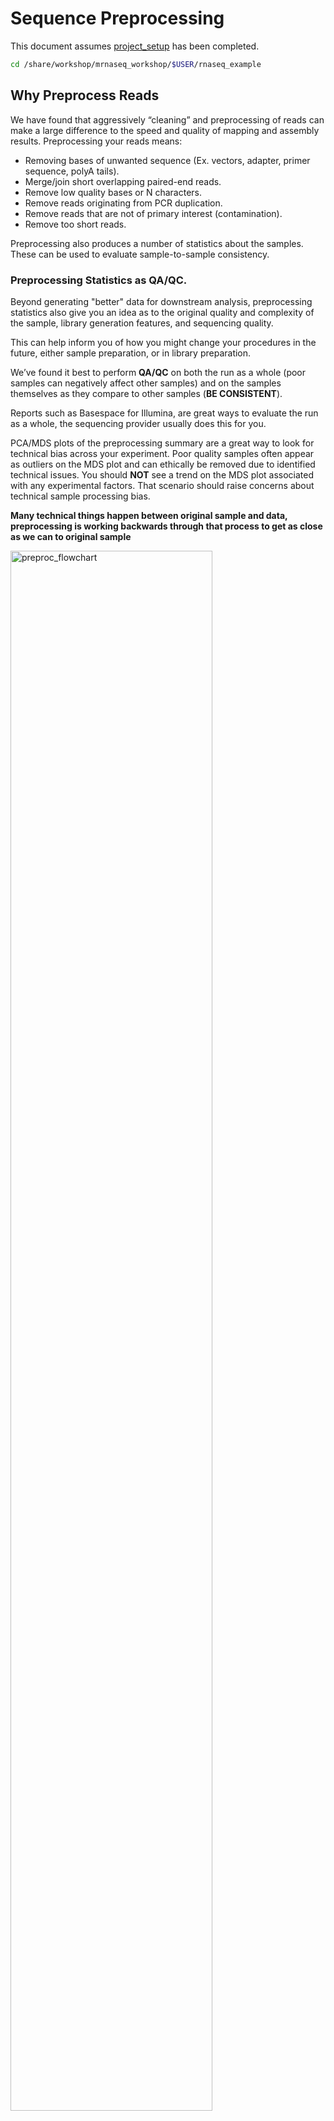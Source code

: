 # Sequence Preprocessing

This document assumes [project_setup](./00_project_setup_mm.md) has been completed.

```bash
cd /share/workshop/mrnaseq_workshop/$USER/rnaseq_example
```

## Why Preprocess Reads

We have found that aggressively “cleaning” and preprocessing of reads can make a large difference to the speed and quality of mapping and assembly results. Preprocessing your reads means:

  * Removing bases of unwanted sequence (Ex. vectors, adapter, primer sequence, polyA tails).
  * Merge/join short overlapping paired-end reads.
  * Remove low quality bases or N characters.
  * Remove reads originating from PCR duplication.
  * Remove reads that are not of primary interest (contamination).
  * Remove too short reads.

Preprocessing also produces a number of statistics about the samples. These can be used to evaluate sample-to-sample consistency.

### Preprocessing Statistics as QA/QC.

Beyond generating "better" data for downstream analysis, preprocessing statistics also give you an idea as to the original quality and complexity of the sample, library generation features, and sequencing quality.

This can help inform you of how you might change your procedures in the future, either sample preparation, or in library preparation.

We’ve found it best to perform __QA/QC__ on both the run as a whole (poor samples can negatively affect other samples) and on the samples themselves as they compare to other samples (**BE CONSISTENT**).

Reports such as Basespace for Illumina, are great ways to evaluate the run as a whole, the sequencing provider usually does this for you.  

PCA/MDS plots of the preprocessing summary are a great way to look for technical bias across your experiment. Poor quality samples often appear as outliers on the MDS plot and can ethically be removed due to identified technical issues. You should **NOT** see a trend on the MDS plot associated with any experimental factors. That scenario should raise concerns about technical sample processing bias.

**Many technical things happen between original sample and data, preprocessing is working backwards through that process to get as close as we can to original sample**

<img src="preproc_mm_figures/preproc_flowchart.png" alt="preproc_flowchart" width="80%"/>

### An RNAseq Preprocessing Workflow

1. Remove contaminants (at least PhiX).
1. Remove PCR duplicates.
1. Count rRNA proportion.
1. Join and potentially extend, overlapping paired end reads
1. If reads completely overlap they will contain adapter, remove adapters
1. Identify and remove any adapter dimers present
1. Trim sequences (5’ and 3’) by quality score (I like Q20)
1. Run a polyA/T trimmer
1. Cleanup
  * Remove any reads that are less then the minimum length parameter
  * Produce preprocessing statistics

## HTStream Streamed Preprocessing of Sequence Data

HTStream is a suite of preprocessing applications for high throughput sequencing data (ex. Illumina). A fast C++ implementation, designed with discreet functionality that can be pipelined together using standard Unix piping.

Benefits Include:
  * No intermediate files, reducing storage footprint.
  * Reduced I/O, files are only read in and written out once to disk.
  * Handles both single end and paired end reads at the same time.
  * Applications process reads at the same time allowing for process parallelization.
  * Built on top of mature C++ Boost libraries to reduce bugs and memory leaks.
  * Designed following the philosophy of [Program Design in the UNIX Environment](https://onlinelibrary.wiley.com/doi/abs/10.1002/j.1538-7305.1984.tb00055.x).
  * Works with native Unix/Linux applications such as grep/sed/awk etc.
  * Can build a custom preprocessing pipeline to fit the specific expectation of the data.
  * A single JSON output per sample detailing the preprocessing statistics from each application.

HTStream achieves these benefits by using a tab delimited intermediate format that allows for streaming from application to application. This streaming creates some awesome efficiencies when preprocessing HTS data and makes it fully interoperable with other standard Linux tools.

### HTStream applications

HTStream includes the following applications:

hts_AdapterTrimmer: Identify and remove adapter sequences.  
hts_CutTrim: Discreet 5' and/or 3' basepair trimming.  
hts_LengthFilter: Remove reads outside of min and/or max length.  
hts_NTrimmer: Extract the longest subsequence with no Ns.    
hts_Overlapper: Overlap paired end reads, removing adapters when present.  
hts_PolyATTrim: Identify and remove polyA/T sequence.  
hts_Primers: Identify and optionally remove 5' and/or 3' primer sequence.  
hts_QWindowTrim: 5' and/or 3' quality score base trimming using windows.  
hts_SeqScreener: Identify and remove/keep/count contaminants (default phiX).  
hts_Stats: Compute read stats.  
hts_SuperDeduper: Identify and remove PCR duplicates.  

The source code and pre-compiled binaries for Linux can be downloaded and installed [from the GitHub repository](https://github.com/s4hts/HTStream).

HTStream is also available on [Bioconda](https://bioconda.github.io/), and there is even an image on [Docker Hub](https://hub.docker.com/r/dzs74/htstream).

HTStream was designed to be extensible. We continue to add new preprocessing routines and welcome contributions from collaborators.

If you encounter any bugs or have suggestions for improvement, please post them to [issues](https://github.com/s4hts/HTStream/issues).

# HTStream Setup for our Project

## Example, running HTStream

Let's run the first step of our HTStream preprocessing pipeline, which is always to gather basic stats on the read files. For now, we're only going to run one sample through the pipeline.

When building a new pipeline, it is almost always a good idea to use a small subset of the data in order to speed up development. A small sample of reads will take seconds to process and help you identify problems that may have only been apparent after hours of waiting for the full data set to process.

1. Let's start by first taking a small subsample of reads, so that our trial run through the pipeline goes really quickly.

    ```bash
    cd /share/workshop/mrnaseq_workshop/$USER/rnaseq_example
    mkdir HTS_testing
    cd HTS_testing
    pwd
    ```

    * *Why run ```pwd``` here?*


    Then create a small dataset.

    ```bash
    zcat ../00-RawData/mouse_110_WT_C/mouse_110_WT_C.R1.fastq.gz | head -400000 | gzip > mouse_110_WT_C.subset_R1.fastq.gz
    zcat ../00-RawData/mouse_110_WT_C/mouse_110_WT_C.R2.fastq.gz | head -400000 | gzip > mouse_110_WT_C.subset_R2.fastq.gz
    ls -l
    ```

    So we ```zcat``` (uncompress and send to stdout), pipe ```|```  to ```head``` (param -400000) then pipe to ```gzip``` to recompress and name our files subset.

    * *How many reads are we going to analyze in our subset?*

1. Now we'll run our first preprocessing step ```hts_Stats```, first loading the module and then looking at help.

    ```bash
    cd /share/workshop/mrnaseq_workshop/$USER/rnaseq_example/HTS_testing
    module load htstream
    hts_Stats --help
    ```

    * *What version of hts_Stats is loaded?*


1. Now lets run ```hts_Stats``` and look at the output.

    ```bash
    hts_Stats -1 mouse_110_WT_C.subset_R1.fastq.gz \
              -2 mouse_110_WT_C.subset_R2.fastq.gz \
              -L mouse_110_WT_C.stats.json > out.tab
    ```

    * *What happens if you run hts_Stats without piping output to out.tab?*

    * *Can you think of a way to view the output from hts_Stats in __less__ without creating out.tab?*

    By default, all HTS apps output tab formatted files to the stdout.

    Take a look at the output (remember ```q``` quits):
    ```bash
    less out.tab
    ```

    The output was difficult to understand, lets try without line wrapping (note that you can also type ```-S``` from within ```less``` if you forget). Scroll with the arrow keys, left, right, up, and down.
    ```bash
    less -S out.tab
    ```

    And delete out.tab since we are done with it:
    ```bash
    rm out.tab
    ```

    Remember how this output looks, we will revisit it later.

1. Now lets change the command slightly.
    ```bash
    hts_Stats -1 mouse_110_WT_C.subset_R1.fastq.gz \
              -2 mouse_110_WT_C.subset_R2.fastq.gz \
              -L mouse_110_WT_C.stats.json -f mouse_110_WT_C.stats
    ```

    * *What parameters did we use, what do they do?*

    Lets take a look at the output of stats

    ```bash
    ls -lah
    ```

    <div class="output">
    total 20M
    drwxrwsr-x 2 shunter mrnaseq_workshop    8 Jul 27 13:44 .
    drwxrwsr-x 8 shunter mrnaseq_workshop    9 Jul 27 13:37 ..
    -rw-rw-r-- 1 shunter mrnaseq_workshop  40K Jul 27 13:44 mouse_110_WT_C.stats.json
    -rw-rw-r-- 1 shunter mrnaseq_workshop 4.7M Jul 27 13:44 mouse_110_WT_C.stats_R1.fastq.gz
    -rw-rw-r-- 1 shunter mrnaseq_workshop 5.0M Jul 27 13:44 mouse_110_WT_C.stats_R2.fastq.gz
    -rw-rw-r-- 1 shunter mrnaseq_workshop 4.7M Jul 27 13:39 mouse_110_WT_C.subset_R1.fastq.gz
    -rw-rw-r-- 1 shunter mrnaseq_workshop 5.0M Jul 27 13:39 mouse_110_WT_C.subset_R2.fastq.gz
    </div>

    * *Which files were generated from hts\_Stats?*
    * *Did stats change any of the data (are the contents of mouse_110_WT_C.stats_R1.fastq.gz identical to mouse_110_WT_C.subset_R1.fastq.gz)?*

1. Lets look at the file SampleAC1.stats\.json*

    ```bash
    less -S mouse_110_WT_C.stats.json
    ```

    The logs generated by htstream are in [JSON](https://en.wikipedia.org/wiki/JSON) format, like a database format but meant to be readable.




## Next we are going to screen from ribosomal RNA (rRNA).

Ribosomal RNA can make up 90% or more of a typical _total RNA_ sample. Most library prep methods attempt to reduce the rRNA representation in a sample, oligoDt binds to polyA tails to enrich a sample for mRNA, where Ribo-Depletion binds rRNA sequences to biotinylated oligo probes that are captured with streptavidin-coated magnetic beads to deplete the sample of rRNA. Newer methods use targeted probes to facilitate degradation of specific sequences (e.g. Tecan/Nugen [AnyDeplete](https://www.nugen.com/products/technology#inda), [DASH](https://genomebiology.biomedcentral.com/articles/10.1186/s13059-016-0904-5), etc). No technique is 100% efficient all of the time, and some can fail spectacularly, so knowing the relative proportion of rRNA in each sample can be helpful.


### Before we do so we need to find sequences of ribosomal RNA to screen against.

We will use these sequences to identify rRNA in our reads, which are from human. One way to do that is to go to [NCBI](https://www.ncbi.nlm.nih.gov/) and search for them.

1. First, go to [NCBI](https://www.ncbi.nlm.nih.gov/) and in the Search dropdown select "Taxonomy" and search for "human".

    <img src="preproc_mm_figures/ncbi_mm_01.png" alt="ncbi1" width="80%" style="border:5px solid #ADD8E6;"/>

1. Click on "Mus musculus".

    <img src="preproc_mm_figures/ncbi_mm_02.png" alt="ncbi2" width="80%" style="border:5px solid #ADD8E6;"/>

1. Click on "Mus musculus" again.

    <img src="preproc_mm_figures/ncbi_mm_03.png" alt="ncbi3" width="80%" style="border:5px solid #ADD8E6;"/>

1. Click on the "Subtree links" for Nucleotide.

    <img src="preproc_mm_figures/ncbi_mm_04.png" alt="ncbi4" width="80%" style="border:5px solid #ADD8E6;"/>

1. Under Molecule Types, click on "rRNA" (left hand side).

    <img src="preproc_mm_figures/ncbi_mm_05.png" alt="ncbi5" width="80%" style="border:5px solid #ADD8E6;"/>

1. Click on "Send", choose "File", choose Format "FASTA", and click on "Create File".

    <img src="preproc_mm_figures/ncbi_mm_06.png" alt="ncbi6" width="80%" style="border:5px solid #ADD8E6;"/>


Save this file to your computer, and rename it to 'mouse_rrna.fasta'.

Upload your mouse_rrna.fasta file **to the 'References' directory** in your project folder using either **scp** or FileZilla (or equivalent).

Or if you feel like 'cheating', just copy/paste the contents of mouse_rrna.fa using nano into a file named /share/workshop/mrnaseq_workshop/$USER/rnaseq_example/References/mouse_rrna.fasta

```bash
nano /share/workshop/mrnaseq_workshop/$USER/rnaseq_example/References/mouse_rrna.fasta
```

paste contents of mouse_rrna.fa and save


This is *really* cheating, but if all else fails:
```bash
cd /share/workshop/mrnaseq_workshop/$USER/rnaseq_example/References
wget https://github.com/ucdavis-bioinformatics-training/2020-mRNA_Seq_Workshop/raw/master/data_reduction/mouse_rrna.fasta
```

### Using HTStream to count ribosomal rna (not remove, but just to count the occurrences).

1. First, view the help documentation for hts_SeqScreener

    ```bash
    cd /share/workshop/mrnaseq_workshop/$USER/rnaseq_example/HTS_testing
    hts_SeqScreener -h
    ```

    * *What parameters are needed to:
        1. provide a reference to hts_SeqScreener and
        2. count, and not screen occurrences?*

1. Run HTStream on the small test set.

    ```bash
    hts_SeqScreener -1 mouse_110_WT_C.subset_R1.fastq.gz \
                    -2 mouse_110_WT_C.subset_R2.fastq.gz \
                    -s ../References/mouse_rrna.fasta -r -L mouse_110_WT_C.rrna.json -f mouse_110_WT_C.rrna
    ```

    * *Which files were generated from hts\_SeqScreener?*

    * *Take look at the file mouse_110_WT_C.rrna.json*

        * *What do you notice about the SampleAC1.rrna.json?*

        * *How many reads were identified as rrna?*

### Stream multiple applications together.

The power of HTStream is the ability to stream reads through multiple programs using pipes. By streaming reads through programs, processing will be much quicker because each read is read in only once and written out only once. This approach also uses significantly less storage as there are no intermediate files. HTStream can do this by streaming a tab-delimited format called tab6.

Single end reads are 3 columns:

`read1id  read1seq  read1qual`

Paired end reads are 6 columns:

`read1id  read1seq  read1qual  read2id  read2seq  read2qual`

1. So lets first run hts_Stats and then hts_SeqScreener in a streamed fashion.

    ```bash
    cd /share/workshop/mrnaseq_workshop/$USER/rnaseq_example/HTS_testing

    hts_Stats -1 mouse_110_WT_C.subset_R1.fastq.gz \
              -2 mouse_110_WT_C.subset_R2.fastq.gz \
              -L mouse_110_WT_C.streamed.json |
    hts_SeqScreener -A mouse_110_WT_C.streamed.json \
              -r -s ../References/mouse_rrna.fasta -f mouse_110_WT_C.streamed
    ```

    Note the pipe, ```|```, between the two applications!

    **Questions**
    * *What new parameters did we use here?*

    * *What parameter is SeqScreener using that specifies how reads are input?*

    * *Lets look at the file mouse_110_WT_C.streamed.json?*


## A RNAseq preprocessing pipeline

1. hts_Stats: get stats on *input* raw reads
1. hts_SeqScreener: screen out (remove) phiX
1. hts_SeqScreener: screen for (count) rRNA
1. hts_SuperDeduper: identify and remove PCR duplicates
1. hts_AdapterTrimmer: identify and remove adapter sequence
1. hts_PolyATTrim: remove polyA/T from the end of reads.
1. hts_NTrimmer: trim to remove any remaining N characters
1. hts_QWindowTrim: remove poor quality bases
1. hts_LengthFilter: use to remove all reads < 50bp
1. hts_Stats: get stats on *output* cleaned reads


### Why screen for phiX?

PhiX is a common control in Illumina runs, and facilities may not tell you if/when PhiX has been spiked in. Since it does not have a barcode, in theory should not be in your data.

However:
* When we know PhiX has been spiked in, we find sequence every time.
    * [update] When dual matched barcodes are used, then almost zero phiX reads can be identified.
* When I know PhiX has not been spiked in, I do not find sequence

For RNAseq and variant analysis (any mapping based technique) it is not critical to remove, but for sequence assembly it is. Unless you are sequencing PhiX, it is noise, so its better safe than sorry to screen for it every time.

### Removing PCR duplicates with hts_SuperDeduper.

Removing PCR duplicates can be **controversial** for RNAseq, but I'm in favor of it for paired-end data. Duplication rate tells you a lot about the original complexity of each sample and potential impact of sequencing depth.

__**However, I would never do PCR duplicate removal on Single-End reads!**__

Many other read de-duplication algorithms rely on mapping position to identify duplicated reads (although some other reference free methods do exist [https://doi.org/10.1186/s12859-016-1192-5](https://doi.org/10.1186/s12859-016-1192-5)). Reads that are mapped to the same position on the genome probably represent the same original fragment sequenced multiple times (think "technical replicates").

However, this approach requires that there be a reference to map reads against and requires that someone maps them!

hts_SuperDeduper does not require a reference or mapped reads. Instead it uses a small portion of each paired read to identify duplicates. If an identical pattern is identified in multiple reads, extra copies are discarded.


<img src="preproc_figures/SD_eval.png" alt="SD_eval" width="80%"/>



<img src="preproc_figures/SD_performance.png" alt="SD_performance" width="80%"/>

We calculated the Youden Index for every combination tested and the point that acquired the highest index value (as compared to Picard MarkDuplicates) occurred at a start position at basepair 5 and a length of 10bp (20bp total over both reads). Though defaults in hts_SuperDeduper are start position at basepair 10 and a length of 10bp.

### Adapter trimming by overlapping reads.

Consider the three scenarios below

**Insert size > length of the number of cycles**

<img src="preproc_figures/overlap_pairs.png" alt="overlap_pairs" width="80%"/>

hts_AdapterTrimmer product: original pairs

hts_Overlapper product: original pairs

**Insert size < length of the number of cycles (10bp min)**

<img src="preproc_figures/overlap_single.png" alt="overlap_single" width="80%"/>

hts_AdapterTrimmer product: original pairs

hts_Overlapper product: extended, single

**Insert size < length of the read length**

<img src="preproc_figures/overlap_adapter.png" alt="overlap_adapter" width="80%"/>

hts_AdapterTrimmer product: adapter trimmed, pairs

hts_Overlapper product: adapter trimmed, single

Both hts_AdapterTrimmer and hts_Overlapper employ this principle to identify and remove adapters for paired-end reads. For paired-end reads the difference between the two are the output, as overlapper produces single-end reads when the pairs overlap and adapter trimmer keeps the paired end format. For single-end reads, adapter trimmer identifies and removes adapters by looking for the adapter sequence, where overlapper just ignores single-end reads (nothing to overlap).


### Now lets see if we can find evidence of Illumina sequencing adapters in our subset.
Remember that Illumina reads must have P5 and P7 adapters and generally look like this (in R1 orientation):

P5---Read1primer---INSERT---IndexReadprimer--index--P7(rc)

This sequence is P7(rc): ATCTCGTATGCCGTCTTCTGCTTG. It should be at the end of any R1 that contains a full-length adapter sequence.

```bash
cd /share/workshop/mrnaseq_workshop/$USER/rnaseq_example/HTS_testing
zcat mouse_110_WT_C.subset_R1.fastq.gz | grep TCTCGTATGCCGTCTTCTGCTTG
```

* *What did you find?*
* *Do you remember how to count the number of instances?*
* *Roughly, what percentage of this data has adapters?*


### Q-window trimming.

As a sequencing run progresses the quality scores tend to get worse. Quality scores are essentially a guess about the accuracy of a base call, so it is common to trim of the worst quality bases.

<img src="preproc_figures/Qwindowtrim.png" alt="Qwindowtrim" width="80%"/>

This is how reads commonly look, they start at "good" quality, increase to "excellent" and degrade to "poor", with R2 always looking worse (except when they don't) than R1 and get worse as the number of cycles increases.

hts_QWindowTrim trims 5' and/or 3' end of the sequence using a windowing (average quality in window) approach.

### What does all this preprocessing get you

Comparing STAR mapping count with raw and preprocessed reads

<img src="preproc_figures/final.png" alt="final" width="40%"/>

### Lets put it all together

```bash
cd /share/workshop/mrnaseq_workshop/$USER/rnaseq_example/HTS_testing

hts_Stats -L SampleAC1_htsStats.json -N "initial stats" \
    -1 mouse_110_WT_C.subset_R1.fastq.gz \
    -2 mouse_110_WT_C.subset_R2.fastq.gz | \
hts_SeqScreener -A SampleAC1_htsStats.json -N "screen phix" | \
hts_SeqScreener -A SampleAC1_htsStats.json -N "count the number of rRNA reads"\
     -r -s ../References/human_rrna.fasta | \
hts_SuperDeduper -A SampleAC1_htsStats.json -N "remove PCR duplicates" | \
hts_AdapterTrimmer -A SampleAC1_htsStats.json -N "trim adapters" | \
hts_PolyATTrim  -A SampleAC1_htsStats.json -N "trim adapters" | \
hts_NTrimmer -A SampleAC1_htsStats.json -N "remove any remaining 'N' characters" | \
hts_QWindowTrim -A SampleAC1_htsStats.json -N "quality trim the ends of reads" | \
hts_LengthFilter -A SampleAC1_htsStats.json -N "remove reads < 50bp" \
    -n -m 50 | \
hts_Stats -A SampleAC1_htsStats.json -N "final stats" \
    -f SampleAC1.htstream
```

Note the patterns:
* In the first routine we use -1 and -2 to specify the original reads.
* In the final routine -f fastq prefix to write out new preprocessed reads.
* For the log, we specify -L in the first app to write out to a new log, and then use -A for the second routine onward to append log output, generating a single log file at the end.
* All other parameters are algorithm specific, can review using --help

**Questions**
* *Review the final json output, how many reads do we have left?*

* *Confirm that number by counting the number of reads in the final output files.*

* *How many adapters did we detect, cut off?*

* *How many PCR duplicates were there?*

* *Anything else interesting?*

## Run HTStream on the Project.

We can now run the preprocessing routine across all samples on the real data using a SLURM script, [hts_preproc.slurm](../software_scripts/scripts/hts_preproc.slurm), that we should take a look at now.

```bash
cd /share/workshop/mrnaseq_workshop/$USER/rnaseq_example  # We'll run this from the main directory
wget https://ucdavis-bioinformatics-training.github.io/2020-mRNA_Seq_Workshop/software_scripts/scripts/hts_preproc.slurm
less hts_preproc.slurm
```

When you are done, type "q" to exit.

<div class="script">#!/bin/bash

#SBATCH --job-name=htstream # Job name
#SBATCH --nodes=1
#SBATCH --ntasks=9
#SBATCH --time=60
#SBATCH --mem=3000 # Memory pool for all cores (see also --mem-per-cpu)
#SBATCH --partition=production
#SBATCH --reservation=mrnaseq_workshop
#SBATCH --account=mrnaseq_workshop
#SBATCH --array=1-16
#SBATCH --output=slurmout/htstream_%A_%a.out # File to which STDOUT will be written
#SBATCH --error=slurmout/htstream_%A_%a.err # File to which STDERR will be written
#SBATCH --mail-type=ALL
#SBATCH --mail-user=myemail@email.com

start=`date +%s`
echo $HOSTNAME
echo "My SLURM_ARRAY_TASK_ID: " $SLURM_ARRAY_TASK_ID

sample=`sed "${SLURM_ARRAY_TASK_ID}q;d" samples.txt`

inpath="00-RawData"
outpath="01-HTS_Preproc"
[[ -d ${outpath} ]] || mkdir ${outpath}
[[ -d ${outpath}/${sample} ]] || mkdir ${outpath}/${sample}

echo "SAMPLE: ${sample}"

module load htstream

call="hts_Stats -L ${outpath}/${sample}/${sample}.json -N 'initial stats' \
          -1 ${inpath}/${sample}/*R1*.fastq.gz \
          -2 ${inpath}/${sample}/*R2*.fastq.gz | \
      hts_SeqScreener -A ${outpath}/${sample}/${sample}.json -N 'screen phix' | \
      hts_SeqScreener -A ${outpath}/${sample}/${sample}.json -N 'count the number of rRNA reads'\
          -r -s References/human_rrna.fasta | \
      hts_SuperDeduper -A ${outpath}/${sample}/${sample}.json -N 'remove PCR duplicates' | \
      hts_AdapterTrimmer -A ${outpath}/${sample}/${sample}.json -N 'trim adapters' | \
      hts_PolyATTrim  -A ${outpath}/${sample}/${sample}.json -N 'remove polyAT tails' | \
      hts_NTrimmer -A ${outpath}/${sample}/${sample}.json -N 'remove any remaining N characters' | \
      hts_QWindowTrim -A ${outpath}/${sample}/${sample}.json -N 'quality trim the ends of reads' | \
      hts_LengthFilter -A ${outpath}/${sample}/${sample}.json -N 'remove reads < 50bp' \
          -n -m 50 | \
      hts_Stats -A ${outpath}/${sample}/${sample}.json -N 'final stats' \
          -f ${outpath}/${sample}/${sample}"

echo $call
eval $call

end=`date +%s`
runtime=$((end-start))
echo $runtime
</div>


Double check to make sure that slurmout and 01-HTS_Preproc directories have been created for output, then after looking at the script, let's run it.

```bash
cd /share/workshop/mrnaseq_workshop/$USER/rnaseq_example
mkdir -p slurmout  # -p tells mkdir not to complain if the directory already exists
mkdir -p 01-HTS_Preproc
sbatch hts_preproc.slurm  # moment of truth!
```

We can watch the progress of our task array using the 'squeue' command. Takes about 30 minutes to process each sample.

```bash
squeue -u msettles  # use your username
```

## Quality Assurance - Preprocessing statistics as QA/QC.

Beyond generating "better" data for downstream analysis, cleaning statistics also give you an idea as to the original quality and complexity of the sample, library generation, and sequencing quality.

This can help inform you of how you might change your protocol/procedures in the future, either sample preparation, or in library preparation.

I’ve found it best to perform QA/QC on both the run as a whole (poor samples can affect other samples) and on the samples themselves as they compare to other samples **(BE CONSISTENT!)**.

Reports such as Basespace for Illumina, are great ways to evaluate the run as a whole, the sequencing provider usually does this for you. PCA/MDS plots of the preprocessing summary are a great way to look for technical bias across your experiment. Poor quality samples often appear as outliers on the MDS plot and can ethically be removed due to identified technical issues.

1. Let's make sure that all jobs completed successfully.

    Lets first check all the "htstream_%\*.out" and "htstream_%\*.err" files:

    ```bash
    cd /share/workshop/mrnaseq_workshop/$USER/rnaseq_example
    cat slurmout/htstream_*.out
    ```

    Look through the output and make sure you don't see any errors. Now do the same for the err files:

    ```bash
    cat slurmout/htstream_*.err
    ```

    Also, check the output files. First check the number of forward and reverse output files (should be 16 each):

    ```bash
    cd 01-HTS_Preproc
    ls */*R1* | wc -l
    ls */*R2* | wc -l
    ```

    Check the sizes of the files as well. Make sure there are no zero or near-zero size files and also make sure that the size of the files are in the same ballpark as each other:

    ```bash
    ls -lh *
    ```

    **IF** for some reason it didn't finish, is corrupted or you missed the session, please let one of us know and we will help, and you can copy over a completed copy

    ```bash
    cp -r /share/biocore/workshops/2020_mRNAseq/HTS_testing /share/workshop/mrnaseq_workshop/$USER/rnaseq_example/.
    cp -r /share/biocore/workshops/2020_mRNAseq/01-HTS_Preproc /share/workshop/mrnaseq_workshop/$USER/rnaseq_example/.
    ```

1. Let's take a look at the differences in adapter content between the input and output files. First look at the input file:

    ```bash
    cd /share/workshop/mrnaseq_workshop/$USER/rnaseq_example
    zless 00-RawData/SampleAC1/SampleAC1_L3_R1.fastq.gz
    ```

    Let's search for the adapter sequence. Type '/' (a forward slash), and then type **AGATCGGAAGAGCACACGTCTGAACTCCAGTCAC** (the first part of the forward adapter). Press Enter. This will search for the sequence in the file and highlight each time it is found. You can now type "n" to cycle through the places where it is found. When you are done, type "q" to exit. Alternatively, you can use zcat and grep like we did earlier.

    Now look at the output file:

    ```bash
    zless 01-HTS_Preproc/SampleAC1/SampleAC1_R1.fastq.gz
    ```

    If you scroll through the data (using the spacebar), you will see that some of the sequences have been trimmed. Now, try searching for **AGATCGGAAGAGCACACGTCTGAACTCCAGTCAC** again. You shouldn't find it (adapters were trimmed remember), but rarely is anything perfect. You may need to use Control-C to get out of the search and then "q" to exit the 'less' screen.

    Lets grep for the sequence and count occurrences

    ```bash
    zcat  00-RawData/SampleAC1/SampleAC1_L3_R1.fastq.gz | grep  AGATCGGAAGAGCACACGTCTGAACTCCAGTCAC | wc -l
    zcat  01-HTS_Preproc/SampleAC1/SampleAC1_R1.fastq.gz | grep  AGATCGGAAGAGCACACGTCTGAACTCCAGTCAC | wc -l
    ```

    * *What is the reduction in adapters found?*

1. QA/QC Summary of the json files.

Finally lets use [MultiQC](https://multiqc.info/) to generate a summary of our output. Currently MultiQC support for HTStream is in development by Bradley Jenner, and has not been included in the official MultiQC package. If you'd like to try it on your own data, you can find a copy here [https://github.com/bnjenner/MultiQC](https://github.com/bnjenner/MultiQC).

```bash
## Run multiqc to collect statistics and create a report:
cd /share/workshop/mrnaseq_workshop/$USER/rnaseq_example
source /share/workshop/shunter/rnaseq_example/multiqc/bin/activate # setup a python virtual environment
mkdir -p 01-HTS-multiqc-report
multiqc -i HTSMultiQC-cleaning-report -o 01-HTS-multiqc-report ./01-HTS_Preproc
deactivate  # turn off python virtual environment
```

Transfer HTSMultiQC-cleaning-report_multiqc_report.html to your computer and open it in a web browser.


Or in case of emergency, download this copy: [HTSMultiQC-cleaning-report_multiqc_report.html](HTSMultiQC-cleaning-report_multiqc_report.html)



<!--
    I've created a small R script to read in each json file, pull out some relevant stats and write out a table for all samples.

    ```/bash
    cd /share/workshop/mrnaseq_workshop/$USER/rnaseq_example  # We'll run this from the main directory
    wget https://raw.githubusercontent.com/ucdavis-bioinformatics-training/2020-mRNA_Seq_Workshop/master/software_scripts/scripts/summarize_stats.R

    module load R
    R CMD BATCH summarize_stats.R
    cat summary_hts.txt
    ```

    Transfer summarize_stats.txt to your computer using scp or winSCP, or copy/paste from cat [sometimes doesn't work],  

    For scp try, In a new shell session on your laptop. **NOT logged into tadpole**.

    ```bash
    mkdir ~/rnaseq_workshop
    cd ~/rnaseq_workshop
    scp your_username@tadpole.genomecenter.ucdavis.edu:/share/workshop/your_username/rnaseq_example/summary_hts.txt .
    ```

    Open in excel (or excel like application), you may have to move the header column 1 cell to the right, and lets review.

-->
**Questions**
* *Any problematic samples?*

* *Anything else worth discussing?*
